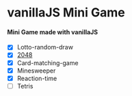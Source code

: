 # vanillaJS Mini Game

#### Mini Game made with vanillaJS

- [x] Lotto-random-draw
- [x] [2048](https://github.com/HeeyeonJeong/JS-mini-game/tree/master/2048-game)
- [x] Card-matching-game
- [x] Minesweeper
- [x] Reaction-time
- [ ] Tetris

